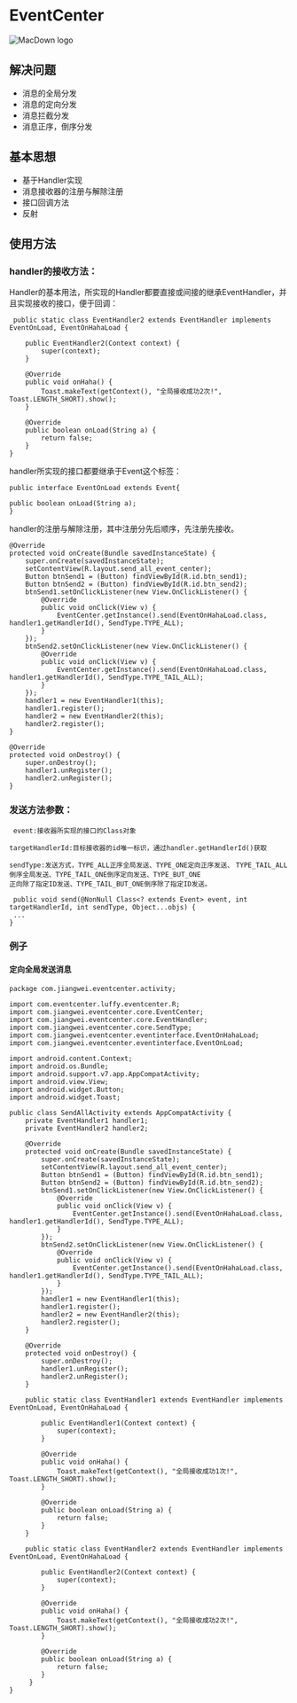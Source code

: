 # EventCenter

![MacDown logo](http://i2.sanwen8.cn/doc/1610/704-161024214100.jpg)
## 解决问题
* 消息的全局分发
* 消息的定向分发
* 消息拦截分发
* 消息正序，倒序分发

## 基本思想
* 基于Handler实现
* 消息接收器的注册与解除注册
* 接口回调方法
* 反射

## 使用方法
### handler的接收方法：
Handler的基本用法，所实现的Handler都要直接或间接的继承EventHandler，并且实现接收的接口，便于回调：

 	 public static class EventHandler2 extends EventHandler implements EventOnLoad, EventOnHahaLoad {

        public EventHandler2(Context context) {
            super(context);
        }

        @Override
        public void onHaha() {
            Toast.makeText(getContext(), "全局接收成功2次!", Toast.LENGTH_SHORT).show();
        }

        @Override
        public boolean onLoad(String a) {
            return false;
        }
    }
handler所实现的接口都要继承于Event这个标签：

	public interface EventOnLoad extends Event{

    public boolean onLoad(String a);
	}
handler的注册与解除注册，其中注册分先后顺序，先注册先接收。

    @Override
    protected void onCreate(Bundle savedInstanceState) {
        super.onCreate(savedInstanceState);
        setContentView(R.layout.send_all_event_center);
        Button btnSend1 = (Button) findViewById(R.id.btn_send1);
        Button btnSend2 = (Button) findViewById(R.id.btn_send2);
        btnSend1.setOnClickListener(new View.OnClickListener() {
            @Override
            public void onClick(View v) {
                EventCenter.getInstance().send(EventOnHahaLoad.class, handler1.getHandlerId(), SendType.TYPE_ALL);
            }
        });
        btnSend2.setOnClickListener(new View.OnClickListener() {
            @Override
            public void onClick(View v) {
                EventCenter.getInstance().send(EventOnHahaLoad.class, handler1.getHandlerId(), SendType.TYPE_TAIL_ALL);
            }
        });
        handler1 = new EventHandler1(this);
        handler1.register();
        handler2 = new EventHandler2(this);
        handler2.register();
    }

    @Override
    protected void onDestroy() {
        super.onDestroy();
        handler1.unRegister();
        handler2.unRegister();
    }
     
### 发送方法参数： 
   ` event:接收器所实现的接口的Class对象`
   
   `targetHandlerId:目标接收器的id唯一标识，通过handler.getHandlerId()获取 `
   
  `sendType:发送方式，TYPE_ALL正序全局发送、TYPE_ONE定向正序发送、`
  `TYPE_TAIL_ALL倒序全局发送、TYPE_TAIL_ONE倒序定向发送、TYPE_BUT_ONE`  
  `正向除了指定ID发送、TYPE_TAIL_BUT_ONE倒序除了指定ID发送。`
   
 	 public void send(@NonNull Class<? extends Event> event, int targetHandlerId, int sendType, Object...objs) {
 	 ...
  	}
  	
### 例子

#### 定向全局发送消息

	package com.jiangwei.eventcenter.activity;
	
	import com.eventcenter.luffy.eventcenter.R;
	import com.jiangwei.eventcenter.core.EventCenter;
	import com.jiangwei.eventcenter.core.EventHandler;
	import com.jiangwei.eventcenter.core.SendType;
	import com.jiangwei.eventcenter.eventinterface.EventOnHahaLoad;
	import com.jiangwei.eventcenter.eventinterface.EventOnLoad;
	
	import android.content.Context;
	import android.os.Bundle;
	import android.support.v7.app.AppCompatActivity;
	import android.view.View;
	import android.widget.Button;
	import android.widget.Toast;

	public class SendAllActivity extends AppCompatActivity {
	    private EventHandler1 handler1;
	    private EventHandler2 handler2;
	
	    @Override
	    protected void onCreate(Bundle savedInstanceState) {
	        super.onCreate(savedInstanceState);
	        setContentView(R.layout.send_all_event_center);
	        Button btnSend1 = (Button) findViewById(R.id.btn_send1);
	        Button btnSend2 = (Button) findViewById(R.id.btn_send2);
	        btnSend1.setOnClickListener(new View.OnClickListener() {
	            @Override
	            public void onClick(View v) {
	                EventCenter.getInstance().send(EventOnHahaLoad.class, handler1.getHandlerId(), SendType.TYPE_ALL);
	            }
	        });
	        btnSend2.setOnClickListener(new View.OnClickListener() {
	            @Override
	            public void onClick(View v) {
	                EventCenter.getInstance().send(EventOnHahaLoad.class, handler1.getHandlerId(), SendType.TYPE_TAIL_ALL);
	            }
	        });
	        handler1 = new EventHandler1(this);
	        handler1.register();
	        handler2 = new EventHandler2(this);
	        handler2.register();
	    }
	
	    @Override
	    protected void onDestroy() {
	        super.onDestroy();
	        handler1.unRegister();
	        handler2.unRegister();
	    }
	
	    public static class EventHandler1 extends EventHandler implements EventOnLoad, EventOnHahaLoad {
	
	        public EventHandler1(Context context) {
	            super(context);
	        }
	
	        @Override
	        public void onHaha() {
	            Toast.makeText(getContext(), "全局接收成功1次!", Toast.LENGTH_SHORT).show();
	        }
	
	        @Override
	        public boolean onLoad(String a) {
	            return false;
	        }
	    }
	
	    public static class EventHandler2 extends EventHandler implements EventOnLoad, EventOnHahaLoad {
	
	        public EventHandler2(Context context) {
	            super(context);
	        }
	
	        @Override
	        public void onHaha() {
	            Toast.makeText(getContext(), "全局接收成功2次!", Toast.LENGTH_SHORT).show();
	        }
	
	        @Override
	        public boolean onLoad(String a) {
	            return false;
	        }
	     }
	}
























